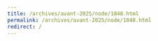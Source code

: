 ```yaml
---
title: /archives/avant-2025/node/1848.html
permalink: /archives/avant-2025/node/1848.html
redirect: /
---
```

